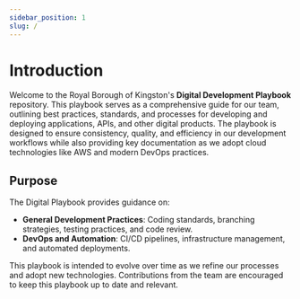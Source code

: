 ```yaml
---
sidebar_position: 1
slug: /
---
```


# Introduction

Welcome to the Royal Borough of Kingston's **Digital Development Playbook** repository. This playbook serves as a comprehensive guide for our team, outlining best practices, standards, and processes for developing and deploying applications, APIs, and other digital products. The playbook is designed to ensure consistency, quality, and efficiency in our development workflows while also providing key documentation as we adopt cloud technologies like AWS and modern DevOps practices.

## Purpose

The Digital Playbook provides guidance on:

- **General Development Practices**: Coding standards, branching strategies, testing practices, and code review.
- **DevOps and Automation**: CI/CD pipelines, infrastructure management, and automated deployments.

This playbook is intended to evolve over time as we refine our processes and adopt new technologies. Contributions from the team are encouraged to keep this playbook up to date and relevant.
